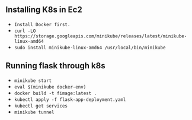 **Installing K8s in Ec2**
-
- `Install Docker first.`
- `curl -LO https://storage.googleapis.com/minikube/releases/latest/minikube-linux-amd64`
- `sudo install minikube-linux-amd64 /usr/local/bin/minikube`


**Running flask through k8s**
-
- `minikube start`
- `eval $(minikube docker-env)`
- `docker build -t fimage:latest .`
- `kubectl apply -f flask-app-deployment.yaml`
- `kubectl get services`
- `minikube tunnel` 
 

